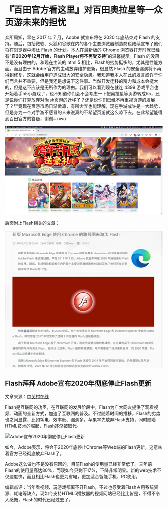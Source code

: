 # 『百田官方看这里』对百田奥拉星等一众页游未来的担忧

众所周知，早在 2017 年 7 月，Adobe 就宣布将在 2020 年底结束对 Flash 的支持。随后，包括微软、火狐和谷歌在内的各个主要浏览器制造商也陆续宣布了他们将在浏览器中淘汰 Flash 的计划。本人在最新版的 Chrome 浏览器打开时就已经有“**自2020年12月开始，Flash Player将不再受支持**”的温馨提示。Flash 的没落不是没有理由的，和现在主流的 html 5 相比，Flash的劣势挺多的，尤其是性能方面。而且由于 Adobe 官方的主动放弃维护更新，很显然 Flash 的安全漏洞将不再得到修复，这就会给用户造成很大的安全隐患。我知道我本人在此的发言或许于你们而言并不重要，但是我还是想说下这件事。当然开发迁移的精力和成本会挺大的，但是这不应该是无所作为的理由。我们可以看到现在就连 4399 游戏平台也开始着手h5小游戏了，也不知道你们会不会考虑一下把奥拉星等页游转成h5，还是说你们打算放弃对flash页游的迁移了？还是说你们已经不再重视页游的发展了？毕竟现在页游市场日渐微凉，有所舍弃也能理解，现在手游或许是一大趋势，但是身为一个对手游不感冒的人来说真的不希望页游就这么凉下去。在此希望能得到百田官方的答疑，谢谢~ owo

![4399](https://github.com/ericclose/documents/raw/master/flash/4399.png)

后面附上Flash相关的文章：

![flash](https://github.com/ericclose/documents/raw/master/flash/flash.png)

## Flash拜拜 Adobe宣布2020年彻底停止Flash更新

文章来源：[中关村在线](http://nb.zol.com.cn/725/7251979.html)

Flash是互联网的功臣，在互联网的发展阶段中，Flash为广大网友提供了观看视频、动画的全新方式，加速了互联网的普及。不过随着时间的推移，Flash的劣势也之间显露，比如耗电、效率低、漏洞多。苹果率先放弃Flash支持，同时随着HTML技术的崛起，Flash逐渐被取代。

![Adobe宣布2020年彻底停止Flash更新](https://article-fd.zol-img.com.cn/t_s640x2000/g2/M00/0D/08/ChMlWV1fr3yIJyqtAADg7GliT64AAMvYAP7U94AAOEE508.jpg)

如今，Adobe表示，将会于2020年底停止Chrome等Web端的Flash更新，这意味着官方已经彻底放弃Flash了。

Adobe这么做也不是没有原因的，目前Flash的使用量已经非常低了。三年前Flash的使用量高达80%，而现如今只剩下17%，下降非常明显。新的web技术不仅速度快，而且相比Flash也更为省电，更加适合智能手机、PC使用。

编辑点评：当年看视频、玩游戏都离不开Flash，不过也忍受着Flash占用系统资源、耗电等缺点，现如今支持HTML5播放器的视频网站已经比比皆是，不得不令人感慨，Flash的时代已经过去了。